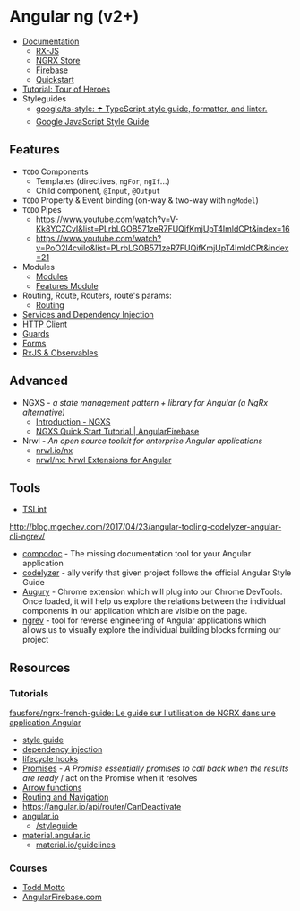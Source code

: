 # Angular ng (v2+)

- [Documentation](doc/README.md)
  - [RX-JS](doc/features/rxjs.md)
  - [NGRX Store](doc/ngrx-store.md)
  - [Firebase](doc/firebase.md)
  - [Quickstart](doc/quickstart.md)
- [Tutorial: Tour of Heroes](cod/README.md)
- Styleguides
  - [google/ts-style: ☂️ TypeScript style guide, formatter, and linter.](https://github.com/google/ts-style)
  - [Google JavaScript Style Guide](https://google.github.io/styleguide/jsguide.html#features-arrays-trailing-comma)


## Features

- `TODO` Components
  - Templates (directives, `ngFor`, `ngIf`...)
  - Child component, `@Input`, `@Output`
- `TODO` Property & Event binding (on-way & two-way with `ngModel`)
- `TODO` Pipes
  - https://www.youtube.com/watch?v=V-Kk8YCZCvI&list=PLrbLGOB571zeR7FUQifKmjUpT4ImldCPt&index=16
  - https://www.youtube.com/watch?v=PoO2l4cviIo&list=PLrbLGOB571zeR7FUQifKmjUpT4ImldCPt&index=21
- Modules
  - [Modules](./doc/features/modules.md)
  - [Features Module](./doc/features/feature-module.md)
- Routing, Route, Routers, route's params:
  - [Routing](./doc/features/routing.md)
- [Services and Dependency Injection](./doc/features/services.md)
- [HTTP Client](./httpclient.md)
- [Guards](./doc/features/guards.md)
- [Forms](./doc/features/form.md)
- [RxJS & Observables](./doc/features/rxjs.md)



## Advanced

- NGXS - _a state management pattern + library for Angular (a NgRx alternative)_
  - [Introduction - NGXS](https://ngxs.gitbook.io/ngxs)
  - [NGXS Quick Start Tutorial | AngularFirebase](https://angularfirebase.com/lessons/ngxs-quick-start-angular-state-management/)
- Nrwl - _An open source toolkit for enterprise Angular applications_
  - [nrwl.io/nx](https://nrwl.io/nx)
  - [nrwl/nx: Nrwl Extensions for Angular](https://github.com/nrwl/nx)


## Tools

- [TSLint](https://palantir.github.io/tslint/)

http://blog.mgechev.com/2017/04/23/angular-tooling-codelyzer-angular-cli-ngrev/

- [compodoc](https://github.com/compodoc) - The missing documentation tool for your Angular application
- [codelyzer](https://github.com/mgechev/codelyzer) - ally verify that given project follows the official Angular Style Guide
- [Augury](https://chrome.google.com/webstore/detail/augury/elgalmkoelokbchhkhacckoklkejnhcd) - Chrome extension which will plug into our Chrome DevTools. Once loaded, it will help us explore the relations between the individual components in our application which are visible on the page.
- [ngrev](https://github.com/mgechev/ngrev) - tool for reverse engineering of Angular applications which allows us to visually explore the individual building blocks forming our project

## Resources

### Tutorials

[fausfore/ngrx-french-guide: Le guide sur l'utilisation de NGRX dans une application Angular](https://github.com/fausfore/ngrx-french-guide)

- [style guide](https://angular.io/guide/styleguide#rule-of-one)
- [dependency injection](https://angular.io/guide/dependency-injection)
- [lifecycle hooks](https://angular.io/guide/lifecycle-hooks)
- [Promises](http://exploringjs.com/es6/ch_promises.html) - _A Promise essentially promises to call back when the results are ready_ / act on the Promise when it resolves
- [Arrow functions](https://developer.mozilla.org/en-US/docs/Web/JavaScript/Reference/Functions/Arrow_functions)
- [Routing and Navigation](https://angular.io/guide/router)
- https://angular.io/api/router/CanDeactivate
- [angular.io](https://angular.io)
  - [/styleguide](https://angular.io/styleguide)
- [material.angular.io](https://material.angular.io/)
  - [material.io/guidelines](https://material.io/guidelines/)


### Courses

- [Todd Motto](https://platform.ultimateangular.com/courses/)
- [AngularFirebase.com](https://angularfirebase.com)
